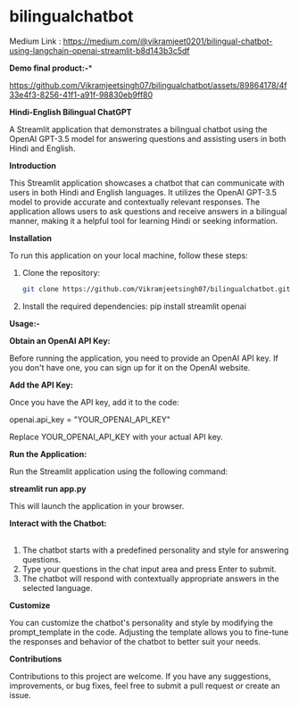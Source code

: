 # bilingualchatbot

Medium Link : https://medium.com/@vikramjeet0201/bilingual-chatbot-using-langchain-openai-streamlit-b8d143b3c5df

**Demo final product:-***

https://github.com/Vikramjeetsingh07/bilingualchatbot/assets/89864178/4f33e4f3-8256-41f1-a91f-98830eb9ff80


**Hindi-English Bilingual ChatGPT**

A Streamlit application that demonstrates a bilingual chatbot using the OpenAI GPT-3.5 model for answering questions and assisting users in both Hindi and English.

 **Introduction**

This Streamlit application showcases a chatbot that can communicate with users in both Hindi and English languages. It utilizes the OpenAI GPT-3.5 model to provide accurate and contextually relevant responses. The application allows users to ask questions and receive answers in a bilingual manner, making it a helpful tool for learning Hindi or seeking information.

**Installation**

To run this application on your local machine, follow these steps:

1. Clone the repository:
   ```sh
   git clone https://github.com/Vikramjeetsingh07/bilingualchatbot.git

2. Install the required dependencies:
pip install streamlit openai

**Usage:-**

**Obtain an OpenAI API Key:**

Before running the application, you need to provide an OpenAI API key. If you don't have one, you can sign up for it on the OpenAI website.

**Add the API Key:**

Once you have the API key, add it to the code:

openai.api_key = "YOUR_OPENAI_API_KEY"

Replace YOUR_OPENAI_API_KEY with your actual API key.

**Run the Application:**

Run the Streamlit application using the following command:

**streamlit run app.py**

This will launch the application in your browser.

**Interact with the Chatbot:**  <br> <br>
1. The chatbot starts with a predefined personality and style for answering questions. <br>
2. Type your questions in the chat input area and press Enter to submit. <br>
3. The chatbot will respond with contextually appropriate answers in the selected language. <br>

**Customize**

You can customize the chatbot's personality and style by modifying the prompt_template in the code. Adjusting the template allows you to fine-tune the responses and behavior of the chatbot to better suit your needs.

**Contributions**

Contributions to this project are welcome. If you have any suggestions, improvements, or bug fixes, feel free to submit a pull request or create an issue.
